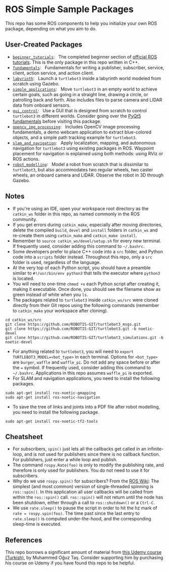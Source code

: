# ROS Simple Sample Packages

This repo has some ROS components to help you initialize your own ROS package, depending on what you aim to do. 


## User-Created Packages
- [`beginner_tutorials`](/catkin_ws/src/beginner_tutorials):&nbsp; &nbsp;The completed beginner section of [official ROS tutorials](http://wiki.ros.org/ROS/Tutorials). This is the only package in this repo written in C++.
- [`fundamentals`](/catkin_ws/src/fundamentals):&nbsp; &nbsp;Fundamentals for writing a publisher, subscriber, service, client, action service, and action client.
- [`labyrinth`](/catkin_ws/src/labyrinth):&nbsp; &nbsp;Launch a `turtlebot3` inside a labyrinth world modeled from scratch using Gazebo.
- [`simple_applications`](/catkin_ws/src/simple_applications):&nbsp; &nbsp;Move `turtlebot3` in an empty world to achieve certain goals, such as going in a straight line, drawing a circle, or patrolling back and forth. Also includes files to parse camera and LIDAR data from onboard sensors.
- [`gui_control`](/catkin_ws/src/gui_control):&nbsp; &nbsp;Use a GUI that is designed from scratch to control `turtlebot3` in different worlds. Consider going over the [PyQt5 fundamentals](pyqt5_fundamentals) before visiting this package.
- [`opencv_img_processing`](/catkin_ws/src/opencv_img_processing):&nbsp; &nbsp;Includes OpenCV image processing fundamentals, a demo webcam application to extract blue-colored objects, and a simple path tracking example for `turtlebot3`.
- [`slam_and_navigation`](/catkin_ws/src/slam_and_navigation):&nbsp; &nbsp;Apply localization, mapping, and autonomous navigation for `turtlebot3` using existing packages in ROS. Waypoint placement for navigation is explained using both methods: using RViz or ROS actions.
- [`robot_modelling`](/catkin_ws/src/robot_modelling):&nbsp; &nbsp;Model a robot from scratch that is dissimilar to `turtlebot3`, but also accommodates two regular wheels, two caster wheels, an onboard camera and LIDAR. Observe the robot in 3D through Gazebo.


## Notes
- If you're using an IDE, open your workspace root directory as the `catkin_ws` folder in this repo, as named commonly in the ROS community. 
- If you get errors during `catkin_make`, especially after moving directories, delete the compiled `build`, `devel` and `install` folders in `catkin_ws` and re-create them using `catkin_make` and `catkin_make install`.
- Remember to `source catkin_ws/devel/setup.sh` for every new terminal. If frequently used, consider adding this command to `~/.bashrc`.
- Some developers prefer to place C++ code into a `src` folder, and Python code into a `scripts` folder instead. Throughout this repo, only a `src` folder is used, regardless of the language.
- At the very top of each Python script, you should have a preamble similar to `#!/usr/bin/env python3` that tells the executor where `python3` is located. 
- You will need to one-time `chmod +x` each Python script after creating it, making it executable. Once done, you should see the filename show as green instead of white when you `ls`.
- The packages related to `turtlebot3` inside `catkin_ws/src` were cloned directly from their Git repos using the following commands (remember to `catkin_make` your workspace after cloning). 
```
cd catkin_ws/src
git clone https://github.com/ROBOTIS-GIT/turtlebot3_msgs.git
git clone https://github.com/ROBOTIS-GIT/turtlebot3.git -b noetic-devel
git clone https://github.com/ROBOTIS-GIT/turtlebot3_simulations.git -b noetic-devel
```
- For anything related to `turtlebot3`, you will need to `export TURTLEBOT3_MODEL=<bot_type>` in each terminal. Options for `<bot_type>` are `burger`, `waffle` and `waffle_pi`. Do not add any space before or after the `=` symbol. If frequently used, consider adding this command to `~/.bashrc`. Applications in this repo assumes `waffle_pi` is exported.
- For SLAM and navigation applications, you need to install the following packages.
```
sudo apt-get install ros-noetic-gmapping
sudo apt-get install ros-noetic-navigation
```
- To save the tree of links and joints into a PDF file after robot modelling, you need to install the following package.
```
sudo apt-get install ros-noetic-tf2-tools
```


## Cheatsheet
- For subscribers, `spin()` just lets all the callbacks get called in an infinite-loop, and is not used for publishers since there is no callback function. For publishers, just enter a while loop and publish.
- The command `rospy.Rate(foo)` is only to modify the publishing rate, and therefore is only used for publishers. You do not need to use it for subscribers.
- Why do we use `rospy.spin()` for subscribers? From the [ROS Wiki](http://wiki.ros.org/roscpp/Overview/Callbacks%20and%20Spinning): The simplest (and most common) version of single-threaded spinning is `ros::spin()`. In this application all user callbacks will be called from within the `ros::spin()` call. `ros::spin()` will not return until the node has been shutdown, either through a call to `ros::shutdown()` or a `Ctrl-C`.
- We use `rate.sleep()` to pause the script in order to hit the hz mark of `rate = rospy.spin(foo)`. The time past since the last entry to `rate.sleep()` is computed under-the-hood, and the corresponding sleep-time is executed.


## References

This repo borrows a significant amount of material from [this Udemy course (Turkish)](https://www.udemy.com/course/temelden-gelismise-python-ile-uygulamali-ros-egitimi/), by Muhammed Oğuz Taş. Consider supporting him by purchasing his course on Udemy if you have found this repo to be helpful.